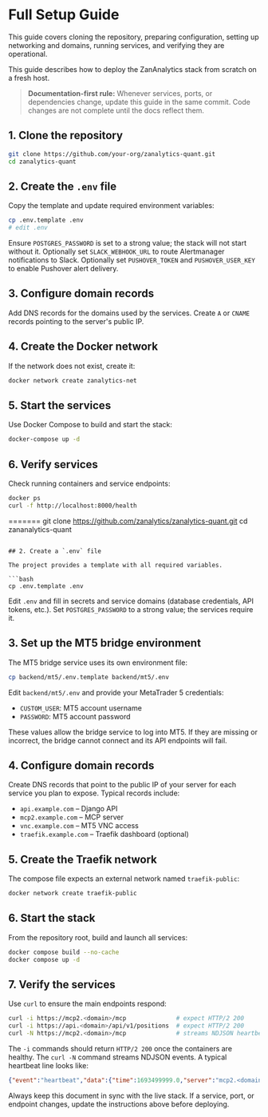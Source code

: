 # Full Setup Guide

This guide covers cloning the repository, preparing configuration, setting up networking and domains, running services, and verifying they are operational.

This guide describes how to deploy the ZanAnalytics stack from scratch on a fresh host.

> **Documentation‑first rule:** Whenever services, ports, or dependencies change, update this guide in the same commit. Code changes are not complete until the docs reflect them.

## 1. Clone the repository

```bash
git clone https://github.com/your-org/zanalytics-quant.git
cd zanalytics-quant
```

## 2. Create the `.env` file

Copy the template and update required environment variables:

```bash
cp .env.template .env
# edit .env
```

Ensure `POSTGRES_PASSWORD` is set to a strong value; the stack will not start without it.
Optionally set `SLACK_WEBHOOK_URL` to route Alertmanager notifications to Slack.
Optionally set `PUSHOVER_TOKEN` and `PUSHOVER_USER_KEY` to enable Pushover alert delivery.

## 3. Configure domain records

Add DNS records for the domains used by the services. Create `A` or `CNAME` records pointing to the server's public IP.

## 4. Create the Docker network

If the network does not exist, create it:

```bash
docker network create zanalytics-net
```

## 5. Start the services

Use Docker Compose to build and start the stack:

```bash
docker-compose up -d
```

## 6. Verify services

Check running containers and service endpoints:

```bash
docker ps
curl -f http://localhost:8000/health
```

=======
git clone https://github.com/zanalytics/zanalytics-quant.git
cd zananalytics-quant
```

## 2. Create a `.env` file

The project provides a template with all required variables.

```bash
cp .env.template .env
```

Edit `.env` and fill in secrets and service domains (database credentials, API tokens, etc.).
Set `POSTGRES_PASSWORD` to a strong value; the services require it.

## 3. Set up the MT5 bridge environment

The MT5 bridge service uses its own environment file:

```bash
cp backend/mt5/.env.template backend/mt5/.env
```

Edit `backend/mt5/.env` and provide your MetaTrader 5 credentials:

- `CUSTOM_USER`: MT5 account username
- `PASSWORD`: MT5 account password

These values allow the bridge service to log into MT5. If they are missing or incorrect, the bridge cannot connect and its API endpoints will fail.

## 4. Configure domain records

Create DNS records that point to the public IP of your server for each service you plan to expose. Typical records include:

- `api.example.com` – Django API
- `mcp2.example.com` – MCP server
- `vnc.example.com` – MT5 VNC access
- `traefik.example.com` – Traefik dashboard (optional)

## 5. Create the Traefik network

The compose file expects an external network named `traefik-public`:

```bash
docker network create traefik-public
```

## 6. Start the stack

From the repository root, build and launch all services:

```bash
docker compose build --no-cache
docker compose up -d
```

## 7. Verify the services

Use `curl` to ensure the main endpoints respond:

```bash
curl -i https://mcp2.<domain>/mcp              # expect HTTP/2 200
curl -i https://api.<domain>/api/v1/positions  # expect HTTP/2 200
curl -N https://mcp2.<domain>/mcp              # streams NDJSON heartbeat
```

The `-i` commands should return `HTTP/2 200` once the containers are healthy. The `curl -N` command streams NDJSON events. A typical heartbeat line looks like:

```json
{"event":"heartbeat","data":{"time":1693499999.0,"server":"mcp2.<domain>"}}
```

Always keep this document in sync with the live stack. If a service, port, or endpoint changes, update the instructions above before deploying.
